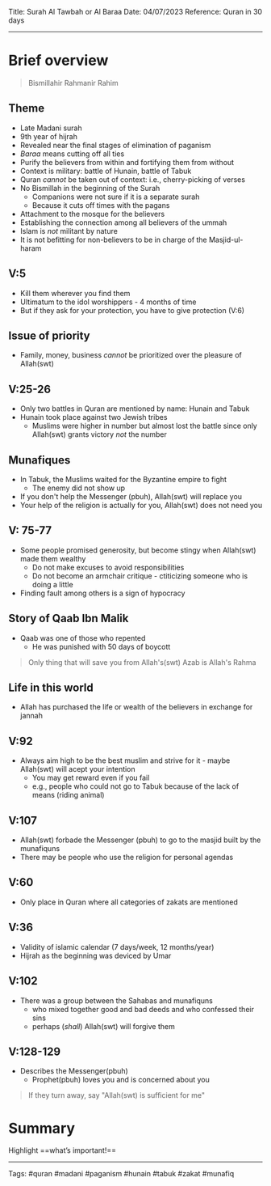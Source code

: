 Title: Surah Al Tawbah or Al Baraa
Date: 04/07/2023
Reference: Quran in 30 days

---

# Brief overview
> Bismillahir Rahmanir Rahim

## Theme
- Late Madani surah
- 9th year of hijrah
- Revealed near the final stages of elimination of paganism
- *Baraa* means cutting off all ties
- Purify the believers from within and fortifying them from without
- Context is military: battle of Hunain, battle of Tabuk
- Quran *cannot* be taken out of context: i.e., cherry-picking of verses
- No Bismillah in the beginning of the Surah
	- Companions were not sure if it is a separate surah
	- Because it cuts off times with the pagans
- Attachment to the mosque for the believers
- Establishing the connection among all believers of the ummah
- Islam is *not* militant by nature
- It is not befitting for non-believers to be in charge of the Masjid-ul-haram

## V:5
- Kill them wherever you find them
- Ultimatum to the idol worshippers - 4 months of time
- But if they ask for your protection, you have to give protection (V:6)

## Issue of priority
- Family, money, business *cannot* be prioritized over the pleasure of Allah(swt)

## V:25-26
- Only two battles in Quran are mentioned by name: Hunain and Tabuk
- Hunain took place against two Jewish tribes
	- Muslims were higher in number but almost lost the battle since only Allah(swt) grants victory *not* the number

## Munafiques
- In Tabuk, the Muslims waited for the Byzantine empire to fight
	- The enemy did not show up
- If you don't help the Messenger (pbuh), Allah(swt) will replace you
- Your help of the religion is actually for you, Allah(swt) does not need you

## V: 75-77
- Some people promised generosity, but become stingy when Allah(swt) made them wealthy
	- Do not make excuses to avoid responsibilities
	- Do not become an armchair critique - ctiticizing someone who is doing a little
- Finding fault among others is a sign of hypocracy

## Story of Qaab Ibn Malik
- Qaab was one of those who repented
	- He was punished with 50 days of boycott

> Only thing that will save you from Allah's(swt) Azab is Allah's Rahma

## Life in this world
- Allah has purchased the life or wealth of the believers in exchange for jannah

## V:92
- Always aim high to be the best muslim and strive for it - maybe Allah(swt) will acept your intention
	- You may get reward even if you fail
	- e.g., people who could not go to Tabuk because of the lack of means (riding animal)

## V:107
- Allah(swt) forbade the Messenger (pbuh) to go to the masjid built by the munafiquns
- There may be people who use the religion for personal agendas

## V:60
- Only place in Quran where all categories of zakats are mentioned

## V:36
- Validity of islamic calendar (7 days/week, 12 months/year)
- Hijrah as the beginning was deviced by Umar

## V:102
- There was a group between the Sahabas and munafiquns
	- who mixed together good and bad deeds and who confessed their sins
	- perhaps (*shall*) Allah(swt) will forgive them

## V:128-129
- Describes the Messenger(pbuh)
	- Prophet(pbuh) loves you and is concerned about you

> If they turn away, say "Allah(swt) is sufficient for me"

# Summary
Highlight ==what’s important!==

---
Tags: #quran #madani #paganism #hunain #tabuk #zakat #munafiq